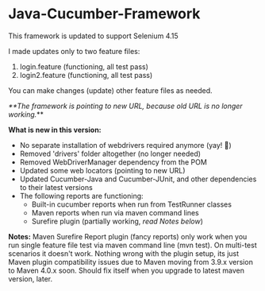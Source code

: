 # Java-Cucumber-Framework

This framework is updated to support Selenium 4.15

I made updates only to two feature files:
1. login.feature (functioning, all test pass)
2. login2.feature (functioning, all test pass)

You can make changes (update) other feature files as needed. 

_**The framework is pointing to new URL, because old URL is no longer working._** 

**What is new in this version:**

- No separate installation of webdrivers required anymore (yay! 🎉) <br>
- Removed 'drivers' folder altogether (no longer needed)
- Removed WebDriverManager dependency from the POM <br>
- Updated some web locators (pointing to new URL)
- Updated Cucumber-Java and Cucumber-JUnit, and other dependencies to their latest versions <br>
- The following reports are functioning:
  - Built-in cucumber reports when run from TestRunner classes 
  - Maven reports when run via maven command lines 
  - Surefire plugin (partially working, _read Notes below_)

**Notes:** Maven Surefire Report plugin (fancy reports) only work when you run single feature file test via maven command line (mvn test). On multi-test scenarios it doesn't work. 
Nothing wrong with the plugin setup, its just Maven plugin compatibility issues due to Maven moving from 3.9.x version to 
Maven 4.0.x soon. Should fix itself when you upgrade to latest maven version, later.